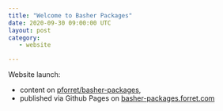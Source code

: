 ```yaml
---
title: "Welcome to Basher Packages"
date: 2020-09-30 09:00:00 UTC
layout: post
category:
   - website

---
```


Website launch: 

* content on [pforret/basher-packages](https://github.com/pforret/basher-packages), 
* published via Github Pages on [basher-packages.forret.com](https://basher-packages.forret.com/)